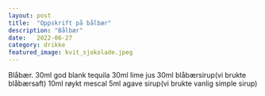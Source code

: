 ```yaml
---
layout: post
title:  "Oppskrift på bålbær"
description: "Bålbær"
date:   2022-06-27
category: drikke
featured_image: kvit_sjokolade.jpeg
---
```


Blåbær. 
30ml god blank tequila
30ml lime jus
30ml blåbærsirup(vi brukte blåbærsaft)
10ml røykt mescal 
5ml agave sirup(vi brukte vanlig simple sirup)